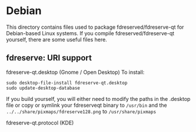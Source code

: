
Debian
====================
This directory contains files used to package fdreserved/fdreserve-qt
for Debian-based Linux systems. If you compile fdreserved/fdreserve-qt yourself, there are some useful files here.

## fdreserve: URI support ##


fdreserve-qt.desktop  (Gnome / Open Desktop)
To install:

	sudo desktop-file-install fdreserve-qt.desktop
	sudo update-desktop-database

If you build yourself, you will either need to modify the paths in
the .desktop file or copy or symlink your fdreserveqt binary to `/usr/bin`
and the `../../share/pixmaps/fdreserve128.png` to `/usr/share/pixmaps`

fdreserve-qt.protocol (KDE)

